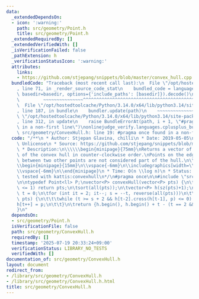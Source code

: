 ```yaml
---
data:
  _extendedDependsOn:
  - icon: ':warning:'
    path: src/geometry/Point.h
    title: src/geometry/Point.h
  _extendedRequiredBy: []
  _extendedVerifiedWith: []
  _isVerificationFailed: false
  _pathExtension: h
  _verificationStatusIcon: ':warning:'
  attributes:
    links:
    - https://github.com/stjepang/snippets/blob/master/convex_hull.cpp
  bundledCode: "Traceback (most recent call last):\n  File \"/opt/hostedtoolcache/Python/3.14.0/x64/lib/python3.14/site-packages/onlinejudge_verify/documentation/build.py\"\
    , line 71, in _render_source_code_stat\n    bundled_code = language.bundle(stat.path,\
    \ basedir=basedir, options={'include_paths': [basedir]}).decode()\n          \
    \         ~~~~~~~~~~~~~~~^^^^^^^^^^^^^^^^^^^^^^^^^^^^^^^^^^^^^^^^^^^^^^^^^^^^^^^^^^^^^^^^^^\n\
    \  File \"/opt/hostedtoolcache/Python/3.14.0/x64/lib/python3.14/site-packages/onlinejudge_verify/languages/cplusplus.py\"\
    , line 187, in bundle\n    bundler.update(path)\n    ~~~~~~~~~~~~~~^^^^^^\n  File\
    \ \"/opt/hostedtoolcache/Python/3.14.0/x64/lib/python3.14/site-packages/onlinejudge_verify/languages/cplusplus_bundle.py\"\
    , line 312, in update\n    raise BundleErrorAt(path, i + 1, \"#pragma once found\
    \ in a non-first line\")\nonlinejudge_verify.languages.cplusplus_bundle.BundleErrorAt:\
    \ src/geometry/ConvexHull.h: line 19: #pragma once found in a non-first line\n"
  code: "/**\n * Author: Stjepan Glavina, chilli\n * Date: 2019-05-05\n * License:\
    \ Unlicense\n * Source: https://github.com/stjepang/snippets/blob/master/convex_hull.cpp\n\
    \ * Description:\n\\\\\\begin{minipage}{75mm}\nReturns a vector of the points\
    \ of the convex hull in counter-clockwise order.\nPoints on the edge of the hull\
    \ between two other points are not considered part of the hull.\n\\end{minipage}\n\
    \\begin{minipage}{15mm}\n\\vspace{-6mm}\n\\includegraphics[width=\\textwidth]{src/geometry/ConvexHull}\n\
    \\vspace{-6mm}\n\\end{minipage}\n * Time: O(n \\log n)\n * Status: stress-tested,\
    \ tested with kattis:convexhull\n*/\n#pragma once\n\n#include \"src/geometry/Point.h\"\
    \n\ntypedef Point<ll> P;\nvector<P> convexHull(vector<P> pts) {\n\tif (sz(pts)\
    \ <= 1) return pts;\n\tsort(all(pts));\n\tvector<P> h(sz(pts)+1);\n\tint s = 0,\
    \ t = 0;\n\tfor (int it = 2; it--; s = --t, reverse(all(pts)))\n\t\tfor (P p :\
    \ pts) {\n\t\t\twhile (t >= s + 2 && h[t-2].cross(h[t-1], p) <= 0) t--;\n\t\t\t\
    h[t++] = p;\n\t\t}\n\treturn {h.begin(), h.begin() + t - (t == 2 && h[0] == h[1])};\n\
    }\n"
  dependsOn:
  - src/geometry/Point.h
  isVerificationFile: false
  path: src/geometry/ConvexHull.h
  requiredBy: []
  timestamp: '2025-07-19 20:33:24+09:00'
  verificationStatus: LIBRARY_NO_TESTS
  verifiedWith: []
documentation_of: src/geometry/ConvexHull.h
layout: document
redirect_from:
- /library/src/geometry/ConvexHull.h
- /library/src/geometry/ConvexHull.h.html
title: src/geometry/ConvexHull.h
---
```

